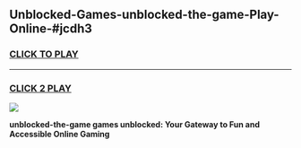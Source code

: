 
## Unblocked-Games-unblocked-the-game-Play-Online-#jcdh3
<h3>
<a href="https://premium.freeplayer.one?title=unblocked-the-game&ref=27F">CLICK TO PLAY</a></h3>
<hr>

<h3>
<a href="https://premium.freeplayer.one?title=unblocked-the-game&ref=27F">CLICK 2 PLAY</a>
  
</h3>

<a href="https://premium.freeplayer.one?title=unblocked-the-game&ref=27F"><img src="https://clearcache.store/games.png"></a>


**unblocked-the-game games unblocked: Your Gateway to Fun and Accessible Online Gaming**
